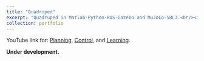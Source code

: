 ```yaml
---
title: "Quadruped"
excerpt: "Quadruped in Matlab-Python-ROS-Gazebo and MuJoCo-SBL3.<br/><img src='/images/qped_thumbnail.png'>"
collection: portfolio
---
```


 YouTube link for: [Planning](https://www.youtube.com/playlist?list=PLeSCFB3ScayliH88QdEOWEA-8GdDj-G6t), [Control](https://www.youtube.com/playlist?list=PLeSCFB3Scayl5d13Q9SgN08hZuESpzMK3), and [Learning](https://www.youtube.com/playlist?list=PLeSCFB3ScayksgDsXM790253w18kFyePm). 

 **Under development.**
 
